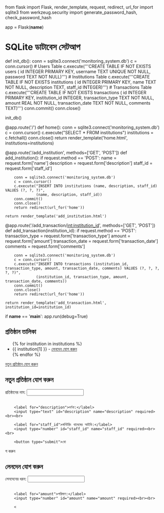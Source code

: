 from flask import Flask, render_template, request, redirect, url_for
import sqlite3
from werkzeug.security import generate_password_hash, check_password_hash

app = Flask(__name__)

# SQLite ডাটাবেস সেটআপ
def init_db():
    conn = sqlite3.connect('monitoring_system.db')
    c = conn.cursor()
    # Users Table
    c.execute('''CREATE TABLE IF NOT EXISTS users (
                 id INTEGER PRIMARY KEY,
                 username TEXT UNIQUE NOT NULL,
                 password TEXT NOT NULL)''')
    # Institutions Table
    c.execute('''CREATE TABLE IF NOT EXISTS institutions (
                 id INTEGER PRIMARY KEY,
                 name TEXT NOT NULL,
                 description TEXT,
                 staff_id INTEGER)''')
    # Transactions Table
    c.execute('''CREATE TABLE IF NOT EXISTS transactions (
                 id INTEGER PRIMARY KEY,
                 institution_id INTEGER,
                 transaction_type TEXT NOT NULL,
                 amount REAL NOT NULL,
                 transaction_date TEXT NOT NULL,
                 comments TEXT)''')
    conn.commit()
    conn.close()

init_db()

@app.route('/')
def home():
    conn = sqlite3.connect('monitoring_system.db')
    c = conn.cursor()
    c.execute("SELECT * FROM institutions")
    institutions = c.fetchall()
    conn.close()
    return render_template('home.html', institutions=institutions)

@app.route('/add_institution', methods=['GET', 'POST'])
def add_institution():
    if request.method == 'POST':
        name = request.form['name']
        description = request.form['description']
        staff_id = request.form['staff_id']

        conn = sqlite3.connect('monitoring_system.db')
        c = conn.cursor()
        c.execute("INSERT INTO institutions (name, description, staff_id) VALUES (?, ?, ?)",
                  (name, description, staff_id))
        conn.commit()
        conn.close()
        return redirect(url_for('home'))

    return render_template('add_institution.html')

@app.route('/add_transaction/<int:institution_id>', methods=['GET', 'POST'])
def add_transaction(institution_id):
    if request.method == 'POST':
        transaction_type = request.form['transaction_type']
        amount = request.form['amount']
        transaction_date = request.form['transaction_date']
        comments = request.form['comments']

        conn = sqlite3.connect('monitoring_system.db')
        c = conn.cursor()
        c.execute("INSERT INTO transactions (institution_id, transaction_type, amount, transaction_date, comments) VALUES (?, ?, ?, ?, ?)",
                  (institution_id, transaction_type, amount, transaction_date, comments))
        conn.commit()
        conn.close()
        return redirect(url_for('home'))

    return render_template('add_transaction.html', institution_id=institution_id)

if __name__ == '__main__':
    app.run(debug=True)
<!DOCTYPE html>
<html lang="bn">
<head>
    <meta charset="UTF-8">
    <meta name="viewport" content="width=device-width, initial-scale=1.0">
    <title>প্রতিষ্ঠান তালিকা</title>
</head>
<body>
    <h2>প্রতিষ্ঠান তালিকা</h2>
    <ul>
        {% for institution in institutions %}
            <li>{{ institution[1] }} - <a href="{{ url_for('add_transaction', institution_id=institution[0]) }}">লেনদেন যোগ করুন</a></li>
        {% endfor %}
    </ul>
    <a href="{{ url_for('add_institution') }}">নতুন প্রতিষ্ঠান যোগ করুন</a>
</body>
</html>
<!DOCTYPE html>
<html lang="bn">
<head>
    <meta charset="UTF-8">
    <meta name="viewport" content="width=device-width, initial-scale=1.0">
    <title>নতুন প্রতিষ্ঠান যোগ করুন</title>
</head>
<body>
    <h2>নতুন প্রতিষ্ঠান যোগ করুন</h2>
    <form method="POST">
        <label for="name">প্রতিষ্ঠানের নাম:</label>
        <input type="text" id="name" name="name" required><br><br>

        <label for="description">বর্ণনা:</label>
        <input type="text" id="description" name="description" required><br><br>

        <label for="staff_id">মনিটরিং খাদেমের আইডি:</label>
        <input type="number" id="staff_id" name="staff_id" required><br><br>

        <button type="submit">যো

গ করুন</button>
    </form>
</body>
</html>
<!DOCTYPE html>
<html lang="bn">
<head>
    <meta charset="UTF-8">
    <meta name="viewport" content="width=device-width, initial-scale=1.0">
    <title>লেনদেন যোগ করুন</title>
</head>
<body>
    <h2>লেনদেন যোগ করুন</h2>
    <form method="POST">
        <label for="transaction_type">লেনদেনের ধরন:</label>
        <input type="text" id="transaction_type" name="transaction_type" required><br><br>

        <label for="amount">পরিমাণ:</label>
        <input type="number" id="amount" name="amount" required><br><br>

        <
